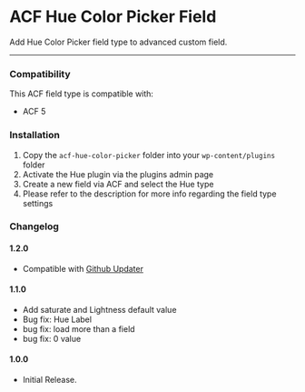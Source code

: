 # ACF Hue Color Picker Field

Add Hue Color Picker field type to advanced custom field.

-----------------------

### Compatibility

This ACF field type is compatible with:
* ACF 5

### Installation

1. Copy the `acf-hue-color-picker` folder into your `wp-content/plugins` folder
2. Activate the Hue plugin via the plugins admin page
3. Create a new field via ACF and select the Hue type
4. Please refer to the description for more info regarding the field type settings

### Changelog

#### 1.2.0
* Compatible with [Github Updater](https://github.com/afragen/github-updater)

#### 1.1.0
* Add saturate and Lightness default value
* Bug fix: Hue Label
* bug fix: load more than a field
* bug fix: 0 value

#### 1.0.0
* Initial Release.
